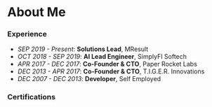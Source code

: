 # About Me

### Experience
- *SEP 2019 - Present*: **Solutions Lead**, MResult
- *OCT 2018 - SEP 2019*: **AI Lead Engineer**, SimplyFI Softech
- *APR 2017 - DEC 2017*: **Co-Founder & CTO**, Paper Rocket Labs
- *DEC 2013 - APR 2017*: **Co-Founder & CTO**, T.I.G.E.R. Innovations
- *DEC 2007 - DEC 2013*: **Developer**, Self Employed

### Certifications